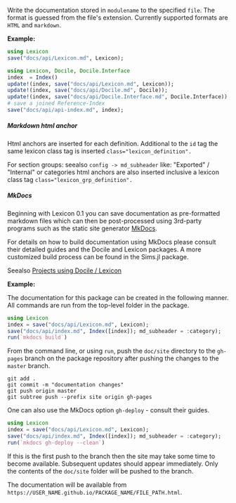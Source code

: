Write the documentation stored in `modulename` to the specified `file`.
The format is guessed from the file's extension. Currently supported formats are `HTML` and
`markdown`.

**Example:**

```julia
using Lexicon
save("docs/api/Lexicon.md", Lexicon);

```

```julia
using Lexicon, Docile, Docile.Interface
index  = Index()
update!(index, save("docs/api/Lexicon.md", Lexicon));
update!(index, save("docs/api/Docile.md", Docile));
update!(index, save("docs/api/Docile.Interface.md", Docile.Interface));
# save a joined Reference-Index
save("docs/api/api-index.md", index);

```

##### Markdown html anchor

Html anchors are inserted for each definition. Additional to the `id` tag the same lexicon class tag 
is inserted `class="lexicon_definition".`

For section groups: seealso `config -> md_subheader` like: "Exported" / "Internal" or categories
html anchors are also inserted inclusive a lexicon class tag `class="lexicon_grp_definition".`


##### MkDocs

Beginning with Lexicon 0.1 you can save documentation as pre-formatted markdown files which can
then be post-processed using 3rd-party programs such as the static site
generator [MkDocs](http://www.mkdocs.org).

For details on how to build documentation using MkDocs please consult their detailed guides and the 
Docile and Lexicon packages. A more customized build process can be found in the Sims.jl package.

Seealso [Projects using Docile / Lexicon](https://github.com/MichaelHatherly/Docile.jl#projects-using-docile--lexicon)

**Example:**

The documentation for this package can be created in the following manner. All
commands are run from the top-level folder in the package.

```julia
using Lexicon
index = save("docs/api/Lexicon.md", Lexicon);
save("docs/api/index.md", Index([index]); md_subheader = :category);
run(`mkdocs build`)

```

From the command line, or using `run`, push the `doc/site` directory to the
`gh-pages` branch on the package repository after pushing the changes to the
`master` branch.

```
git add .
git commit -m "documentation changes"
git push origin master
git subtree push --prefix site origin gh-pages

```

One can also use the MkDocs option `gh-deploy` - consult their guides.

```julia
using Lexicon
index = save("docs/api/Lexicon.md", Lexicon);
save("docs/api/index.md", Index([index]); md_subheader = :category);
run(`mkdocs gh-deploy --clean`)

```

If this is the first push to the branch then the site may take some time to
become available. Subsequent updates should appear immediately. Only the
contents of the `doc/site` folder will be pushed to the branch.

The documentation will be available from
`https://USER_NAME.github.io/PACKAGE_NAME/FILE_PATH.html`.

